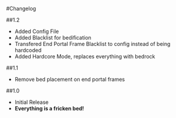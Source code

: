 #Changelog      

##1.2      
- Added Config File      
- Added Blacklist for bedification   
- Transfered End Portal Frame Blacklist to config instead of being hardcoded
- Added Hardcore Mode, replaces everything with bedrock      

##1.1
- Remove bed placement on end portal frames      

##1.0
- Initial Release
- **Everything is a fricken bed!**      
